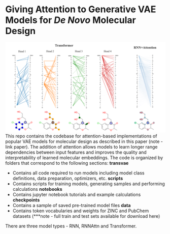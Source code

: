# Giving Attention to Generative VAE Models for _De Novo_ Molecular Design
![Attention Heads](imgs/attn_heads.png)
This repo contains the codebase for attention-based implementations of popular VAE models for molecular design as described in this paper (note - link paper). The addition of attention allows models to learn longer range dependencies between input features and improves the quality and interpretability of learned molecular embeddings. The code is organized by folders that correspond to the following sections:
**transvae**
  - Contains all code required to run models including model class definitions, data preparation, optimizers, etc.
**scripts**
  - Contains scripts for training models, generating samples and performing calculations
**notebooks**
  - Contains jupyter notebook tutorials and example calculations
**checkpoints**
  - Contains a sample of saved pre-trained model files
**data**
  - Contains token vocabularies and weights for ZINC and PubChem datasets (***note - full train and test sets available for download here)


There are three model types - RNN, RNNAttn and Transformer.
